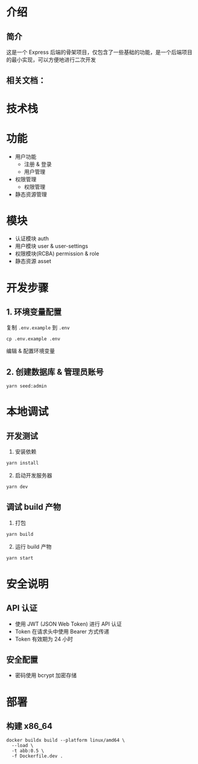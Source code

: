 # 介绍

## 简介
这是一个 Express 后端的骨架项目，仅包含了一些基础的功能，是一个后端项目的最小实现，可以方便地进行二次开发

## 相关文档：

# 技术栈

# 功能
- 用户功能
    - 注册 & 登录
    - 用户管理
- 权限管理
    - 权限管理
- 静态资源管理

# 模块
- 认证模块 auth
- 用户模块 user & user-settings
- 权限模块(RCBA) permission & role
- 静态资源 asset


# 开发步骤

## 1. 环境变量配置

复制 `.env.example` 到 `.env`

```
cp .env.example .env
```

编辑 & 配置环境变量

## 2. 创建数据库 & 管理员账号

```
yarn seed:admin
```


# 本地调试
## 开发测试
1. 安装依赖
```bash
yarn install
```

2. 启动开发服务器
```bash
yarn dev
```

## 调试 build 产物

1. 打包
```bash
yarn build
```

2. 运行 build 产物
```bash
yarn start
```

# 安全说明

## API 认证
- 使用 JWT (JSON Web Token) 进行 API 认证
- Token 在请求头中使用 Bearer 方式传递
- Token 有效期为 24 小时

## 安全配置
- 密码使用 bcrypt 加密存储

# 部署
## 构建 x86_64
```
docker buildx build --platform linux/amd64 \
  --load \
  -t abb:0.5 \
  -f Dockerfile.dev .
```